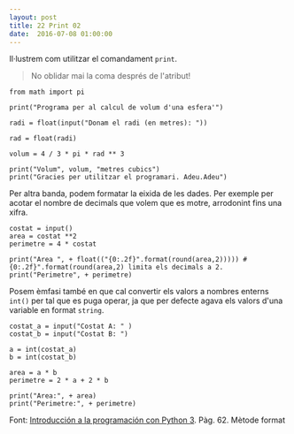 ```yaml
---
layout: post
title: 22 Print 02
date:  2016-07-08 01:00:00
---
```


Il·lustrem com utilitzar el comandament `print`.

> No oblidar mai la coma després de l'atribut!

```
from math import pi

print("Programa per al calcul de volum d'una esfera'")

radi = float(input("Donam el radi (en metres): "))

rad = float(radi)

volum = 4 / 3 * pi * rad ** 3

print("Volum", volum, "metres cubics")
print("Gracies per utilitzar el programari. Adeu.Adeu")
```
Per altra banda, podem formatar la eixida de les dades. Per exemple per acotar el nombre de decimals que volem que es motre, arrodonint fins una xifra.

```
costat = input()
area = costat **2
perimetre = 4 * costat

print("Area ", + float(("{0:.2f}".format(round(area,2))))) # {0:.2f}".format(round(area,2) limita els decimals a 2.
print("Perimetre", + perimetre)
```

Posem èmfasi també en que cal convertir els valors a nombres enterns `int()` per tal que es puga operar, ja que per defecte agava els valors d'una variable en format `string`.

```
costat_a = input("Costat A: " )
costat_b = input("Costat B: ")

a = int(costat_a)
b = int(costat_b)

area = a * b
perimetre = 2 * a + 2 * b

print("Area:", + area)
print("Perimetre:", + perimetre)
```

Font: [Introducción a la programación con Python 3](http://repositori.uji.es/xmlui/bitstream/handle/10234/102653/s93.pdf?sequence=1). Pàg. 62. Mètode format
